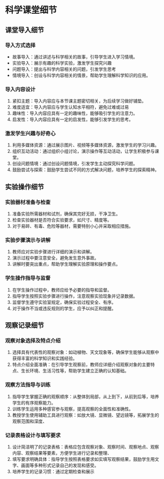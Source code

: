# 科学课堂细节

## 课堂导入细节

### 导入方式选择

+ 故事导入：通过讲述与科学相关的故事，引导学生进入学习情境。
+ 实验导入：展示有趣的科学实验，激发学生探究兴趣
+ 问题导入：提出与科学内容相关的问题，引发学生思考
+ 情境导入：创设与科学内容相关的情景，帮助学生理解科学知识的应用。

### 导入内容设计

1. 紧扣主题：导入内容应与本节课主题密切相关，为后续学习做好铺垫。
2. 难度适宜：导入内容应与学生认知水平相符，避免过难或过易
3. 趣味性：导入内容应具有一定的趣味性，能够吸引学生的注意力。
4. 启发性：导入内容应具有一定的启发性，能够引发学生的思考。

### 激发学生兴趣与好奇心

1. 利用多媒体资源：通过展示图片、视频等多媒体资源，激发学生的学习兴趣。
2. 组织互动活动：通过组织小组讨论，演示操作等互动活动，让学生积极参与课堂。
3. 创设问题情境：通过创设问题情境，引发学生主动探究科学问题。
4. 鼓励尝试与探索：鼓励学生尝试不同的方式解决问题，培养学生的探索精神。

## 实验操作细节

### 实验器材准备与检查

1. 准备实验所需器材和试剂，确保其完好无损，干净卫生。
2. 检查实验器材是否符合实验要求，如尺寸、精度等。
3. 对于易碎、有毒、危险等器材，需要特别小心并采取相应措施。

### 实验步骤演示与讲解

1. 教师应对实验步骤进行详细的演示和讲解。
2. 演示过程中要注意安全，避免发生意外事故。
3. 讲解时要突出重点，帮助学生理解实验原理和操作要点。

### 学生操作指导与监督

1. 在学生操作过程中，教师应给予必要的指导和监督。
2. 指导学生按照实验步骤进行操作，注意观察实验现象并记录数据。
3. 监督学生遵守实验室规定，确保实验过程安全、有序。
4. 对于操作不当或违反规则的学生，应予以纠正和提醒。

## 观察记录细节

### 观察对象选择及特点介绍

1. 选择具有代表性的观察对象：如动植物、天文现象等，确保学生能够从观察中获得丰富的科学知识和实践经验。
2. 特点介绍全面准确：在引导学生观察前，教师应详细介绍观察对象的主要特点、生长环境、生活习性等，帮助学生建立正确的认知基础。

### 观察方法指导与训练

1. 指导学生掌握正确的观察顺序：从整体到局部，从上到下，从前到后等，培养学生的有序观察能力。
2. 训练学生运用多种感官参与观察，提高观察的全面性和准确性。
3. 教授学生使用辅助工具进行观察：如放大镜、显微镜、望远镜等，拓展学生的观察范围和深度、

### 记录表格设计与填写要求

1. 设计简洁明了的记录表格：表格应包含观察对象、观察时间、观察地点、观察内容、观察结果等要素，方便学生进行记录和整理、
2. 填写要求明确具体：指导学生按照表格要求如实填写观察结果，鼓励学生用文字、画面等多种形式记录自己的发现和感受。
3. 培养学生的记录习惯：通过定期检查和展示